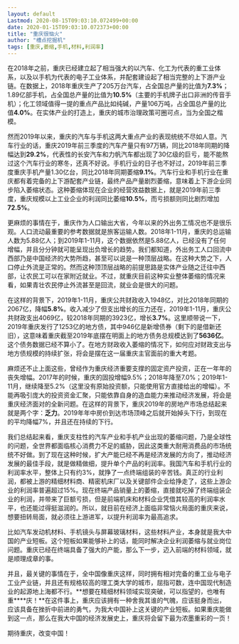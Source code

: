 ```yaml
---
layout: default
Lastmod: 2020-08-15T09:03:10.072499+00:00
date: 2020-01-15T09:03:10.072373+00:00
title: "重庆很恼火"
author: "槽点挖掘机"
tags: [重庆,萎缩,手机,材料,利润率]
---
```


在2018年之前，重庆已经建立起了相当强大的以汽车、化工为代表的重工业体系，以及以手机为代表的电子工业体系，并配套建设起了相当完整的上下游产业链。在数据上，2018年重庆生产了205万台汽车，占全国总产量的比值为**7.3%**；1.89亿部手机，占全国总产量的比值为**10.5%**（主要的手机牌子出口非洲的传音手机）；化工领域值得一提的重点产品比如纯碱，产量106万吨，占全国总产量的比值**4.0%**。在实体产业的打造上，重庆的城市治理政策可圈可点，当为全国之楷模。  

然而2019年以来，重庆的汽车与手机这两大重点产业的表现统统不尽如人意。汽车行业的话，重庆2019年前三季度的汽车产量只有97万辆，同比2018年同期的降幅达到**29.2%**，代表性的长安汽车和力帆汽车都出现了30亿级的巨亏，能不能熬过这个汽车行业的寒冬，还真不好说。手机行业的日子也不好过，2019年前三季度重庆手机产量1.30亿台，同比2018年同期萎缩**9.1%**。汽车行业和手机行业在重庆都有着完备的上下游配套产业链，最终产品产量剧烈萎缩，意味着上下游企业同步陷入萎缩状态。这种萎缩体现在企业的经营效益数据上，就是2019年前三季度，重庆规模以上工业企业的利润同比萎缩**10.5%**，而亏损额则同比剧烈增加**72.5%**。

更麻烦的事情在于，重庆作为人口输出大省，今年以来的外出务工情况也不是很乐观。人口流动最重要的参考数据就是旅客运输人数。2018年1-11月，重庆的总运输人数为5.88亿人；到2019年1-11月，这个数据依然是5.88亿人，已经没有了任何增幅，并且分分钟就可能呈现出负增长的趋势。我们都知道，外出务工人口回流中西部乃是中国经济的大势所趋，甚至可以说是一种顶层战略。在这种大势之下，人口停止外流是正常的。然而这种顶顶层战略的前提思路是实体产业随之迁往中西部，让农民工可以在家附近就业。不过，就重庆目前这种实业整体萎缩的情况来看，如果青壮农民停止外流甚至是回流，就业会是很大的问题。

在这样的背景下，2019年1-11月，重庆公共财政收入1948亿，对比2018年同期的2067亿，降幅**5.8%**。收入减少了但支出增长的压力还在，2019年1-11月，重庆公共财政支出4069亿，较2018年同期的3923亿，增长**3.7%**。这里顺带说一下，2019年重庆发行了1253亿的地方债，其中946亿是新增债券（剩下的是借新还旧），这意味着重庆截至2019年底摆在明面上的地方债务总规模达到了**5636亿**。这个债务数据已经不算小了。在地方财政收入萎缩的情况下，如何应对财政支出与地方债规模的持续扩张，将会是摆在这一届重庆主官面前的重大考题。

麻烦还不止上面这些，曾经作为重庆经济重要支撑的固定资产投资，正在一年年的丧失增幅。2017年的时候，重庆的固投增幅9.5%；2018年降至7.0%；2019年1-11月，继续降至5.2%（这里没有原始投资额，只能使用官方直接给出的增幅）。不能再吸引庞大的投资资金汇聚，只能依靠自身的造血能力来推动经济发展，将会是重庆经济面对的全新问题。在这样的背景下，重庆2019年的房地产市场总结起来就是两个字：**乏力**。2019年年中房价到达市场顶峰之后就开始掉头下行，到现在的平均降幅7%，并且还在持续的下行。

我们总结起来看，重庆支柱性的汽车产业和手机产业出现的萎缩问题，乃是全球性的问题，全世界都面临核心消费力不足的威胁，因此这类重大耐用消费品的市场统统不好做。到了现在这种时候，扩大产能已经不再是经济发展的方向了，推动经济发展的最佳手段，就是做精做细，提升单个产品的利润率。我国汽车和手机行业的利润率水平，整体上只有约3%，就挣了一点终端组装的辛苦钱。真正的行业利润，都被上游的精细材料商、精密机床厂以及关键部件企业给挣走了，这些上游企业的利润率普遍超过15%。现在终端产品销量上的萎缩，直接就吃掉了终端组装企业的利润，并带来了巨额亏损，但是前端机床和材料企业凭借其较高的利润率水平，也还能过得挺滋润的。所以，就目前在经济上面临非常恼火局面的重庆来说，想要扭转局面，就必须往上游进军，以提升利润率为最高追求。  

比如汽车发动机材料、手机镜头与屏幕玻璃材料，这些材料产业，本身就是我大中国的产业短板。这个短板如果能够补上的话，能同时解决企业利润萎缩与就业岗位问题。重庆已经在终端具备了强大的产能，那么下一步，迈入前端的材料领域，就是顺理成章的事。  

并且，最关键的事情在于，全中国像重庆这样，同时拥有相对完备的重工业与电子工业产业链，并且还有规格较高的理工类大学的城市，屈指可数，连中国现代制造业的起源地上海都不行。**想要在精细材料领域实现突破，可以指望的，也唯有重****庆！**在这件事上，重庆应该拥有一种舍我其谁的气魄，应该挺身而出，应该具备在挫折中前进的勇气，为我大中国补上这关键的产业短板。如果重庆能做到这一点，那么在我大中国的经济发展史上，重庆将会留下最为浓墨重彩的一页！

期待重庆，改变中国！
